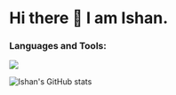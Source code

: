 # Hi there 👋 I am Ishan.

<h3 align="left">Languages and Tools:</h3>


![](https://komarev.com/ghpvc/?username=ishanpan)


![Ishan's GitHub stats](https://github-readme-stats.vercel.app/api?username=ishanpan&count_private=true)
